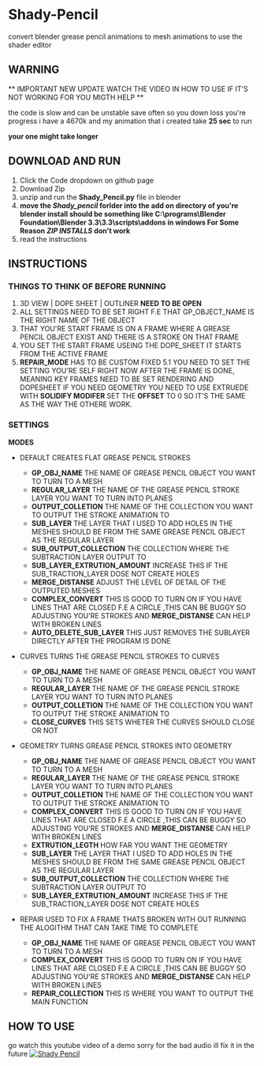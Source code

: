 # Shady-Pencil

convert blender grease pencil animations to mesh animations to use the shader editor

## **WARNING**

** IMPORTANT NEW UPDATE WATCH THE VIDEO IN HOW TO USE IF IT'S NOT WORKING FOR YOU MIGTH HELP **

the code is slow and can be unstable save often so you down loss you're progress
i have a 4670k and my animation that i created take **25 sec** to run

**your one might take longer**

## DOWNLOAD AND RUN

1. Click the Code dropdown on github page
2. Download Zip
3. unzip and run the **Shady_Pencil.py** file in blender
4. **move the *Shady_pencil* forlder into the add on directory of you're blender install should be something like C:\programs\Blender Foundation\Blender 3.3\3.3\scripts\addons in windows For Some Reason *ZIP INSTALLS* don't work**
5. read the instructions

## INSTRUCTIONS

### **THINGS TO THINK OF BEFORE RUNNING**

1.  3D VIEW | DOPE SHEET | OUTLINER **NEED TO BE OPEN**
2. ALL SETTINGS NEED TO BE SET RIGHT F.E THAT GP_OBJECT_NAME IS THE RIGHT NAME OF THE OBJECT
3. THAT YOU'RE START FRAME IS ON A FRAME WHERE A GREASE PENCIL OBJECT EXIST AND THERE IS A STROKE ON THAT FRAME
4. YOU SET THE START FRAME USEING THE DOPE_SHEET IT STARTS FROM THE ACTIVE FRAME
5. **REPAIR_MODE** HAS TO BE CUSTOM FIXED 
5.1 YOU NEED TO SET THE SETTING YOU'RE SELF RIGHT NOW AFTER THE FRAME IS DONE, MEANING KEY FRAMES NEED TO BE SET RENDERING AND DOPESHEET IF YOU NEED GEOMETRY YOU NEED TO USE EXTRUEDE WITH **SOLIDIFY MODIFER** SET THE **OFFSET** TO 0 SO IT'S THE SAME AS THE WAY THE OTHERE WORK.
  

### SETTINGS

**MODES**

- DEFAULT CREATES FLAT GREASE PENCIL STROKES
  - **GP_OBJ_NAME** THE NAME OF GREASE PENCIL OBJECT YOU WANT TO TURN TO A MESH
  - **REGULAR_LAYER** THE NAME OF THE GREASE PENCIL STROKE LAYER YOU WANT TO TURN INTO PLANES
  - **OUTPUT_COLLETION** THE NAME OF THE COLLECTION YOU WANT TO OUTPUT THE STROKE ANIMATION TO 
  - **SUB_LAYER** THE LAYER THAT I USED TO ADD HOLES IN THE MESHES SHOULD BE FROM THE SAME GREASE PENCIL OBJECT AS THE REGULAR LAYER
  - **SUB_OUTPUT_COLLECTION**  THE COLLECTION WHERE THE SUBTRACTION LAYER OUTPUT TO 
  - **SUB_LAYER_EXTRUTION_AMOUNT** INCREASE THIS IF THE SUB_TRACTION_LAYER DOSE NOT CREATE HOLES
  - **MERGE_DISTANSE** ADJUST THE LEVEL OF DETAIL OF THE OUTPUTED MESHES
  - **COMPLEX_CONVERT** THIS IS GOOD TO TURN ON IF YOU HAVE LINES THAT ARE CLOSED F.E A CIRCLE ,THIS CAN BE BUGGY SO ADJUSTING YOU'RE STROKES AND **MERGE_DISTANSE**       CAN HELP WITH BROKEN LINES
  - **AUTO_DELETE_SUB_LAYER** THIS JUST REMOVES THE SUBLAYER DIRECTLY AFTER THE PROGRAM IS DONE

- CURVES TURNS THE GREASE PENCIL STROKES TO CURVES
  - **GP_OBJ_NAME** THE NAME OF GREASE PENCIL OBJECT YOU WANT TO TURN TO A MESH
  - **REGULAR_LAYER** THE NAME OF THE GREASE PENCIL STROKE LAYER YOU WANT TO TURN INTO PLANES
  - **OUTPUT_COLLETION** THE NAME OF THE COLLECTION YOU WANT TO OUTPUT THE STROKE ANIMATION TO 
  - **CLOSE_CURVES** THIS SETS WHETER THE CURVES SHOULD CLOSE OR NOT

- GEOMETRY TURNS GREASE PENCIL STROKES INTO GEOMETRY
  - **GP_OBJ_NAME** THE NAME OF GREASE PENCIL OBJECT YOU WANT TO TURN TO A MESH
  - **REGULAR_LAYER** THE NAME OF THE GREASE PENCIL STROKE LAYER YOU WANT TO TURN INTO PLANES
  - **OUTPUT_COLLETION** THE NAME OF THE COLLECTION YOU WANT TO OUTPUT THE STROKE ANIMATION TO
  - **COMPLEX_CONVERT** THIS IS GOOD TO TURN ON IF YOU HAVE LINES THAT ARE CLOSED F.E A CIRCLE ,THIS CAN BE BUGGY SO ADJUSTING YOU'RE STROKES AND **MERGE_DISTANSE**       CAN HELP WITH BROKEN LINES
  - **EXTRUTION_LEGTH** HOW FAR YOU WANT THE GEOMETRY
  - **SUB_LAYER** THE LAYER THAT I USED TO ADD HOLES IN THE MESHES SHOULD BE FROM THE SAME GREASE PENCIL OBJECT AS THE REGULAR LAYER
  - **SUB_OUTPUT_COLLECTION**  THE COLLECTION WHERE THE SUBTRACTION LAYER OUTPUT TO 
  - **SUB_LAYER_EXTRUTION_AMOUNT** INCREASE THIS IF THE SUB_TRACTION_LAYER DOSE NOT CREATE HOLES

- REPAIR USED TO FIX A FRAME THATS BROKEN WITH OUT RUNNING THE ALOGITHM THAT CAN TAKE TIME TO COMPLETE
  - **GP_OBJ_NAME** THE NAME OF GREASE PENCIL OBJECT YOU WANT TO TURN TO A MESH
  - **COMPLEX_CONVERT** THIS IS GOOD TO TURN ON IF YOU HAVE LINES THAT ARE CLOSED F.E A CIRCLE ,THIS CAN BE BUGGY SO ADJUSTING YOU'RE STROKES AND **MERGE_DISTANSE**       CAN HELP WITH BROKEN LINES
  - **REPAIR_COLLECTION** THIS IS WHERE YOU WANT TO OUTPUT THE MAIN FUNCTION 
  
  

## HOW TO USE

go watch this youtube video of a demo sorry for the bad audio ill fix it in the future
[![Shady Pencil]()](https://youtu.be/7wY5nFMHoSI)
